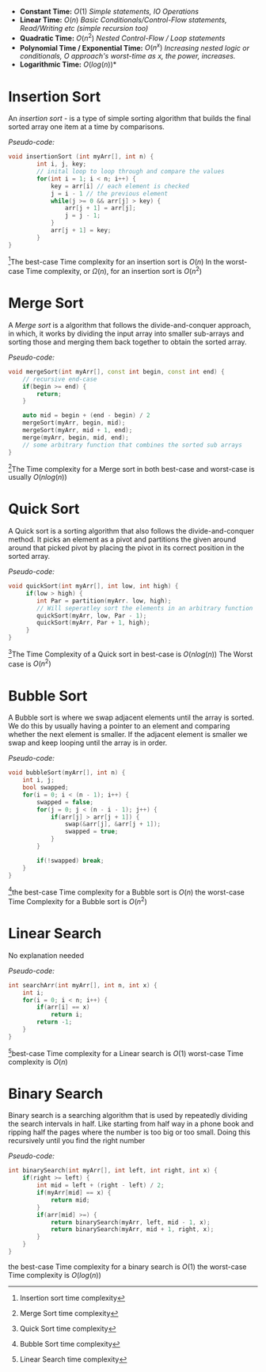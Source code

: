 - **Constant Time:** $O(1)$ *Simple statements, IO Operations*
- **Linear Time:** $O(n)$ *Basic Conditionals/Control-Flow statements, Read/Writing etc (simple recursion too)*
- **Quadratic Time:** $O(n^2)$ *Nested Control-Flow / Loop statements*
- **Polynomial Time / Exponential Time:** $O(n^x)$ *Increasing nested logic or conditionals, O approach's worst-time as x, the power, increases.*
- **Logarithmic Time:** $O(log(n))$*
# Insertion Sort
An *insertion sort* - is a type of simple sorting algorithm that builds the final sorted array one item
at a time by comparisons.

*Pseudo-code:*
```c++
void insertionSort (int myArr[], int n) {
		int i, j, key;
		// inital loop to loop through and compare the values
		for(int i = 1; i < n; i++) {
			key = arr[i] // each element is checked
			j = i - 1 // the previous element
			while(j >= 0 && arr[j] > key) {
				arr[j + 1] = arr[j];
				j = j - 1;
			}
			arr[j + 1] = key;
		}
}
```

[^1]The best-case Time complexity for an insertion sort is $O(n)$
In the worst-case Time complexity, or $Ω(n)$, for an insertion sort is $O(n^2)$

# Merge Sort
A *Merge sort* is a algorithm that follows the divide-and-conquer approach, in which, it works by dividing the input array into smaller sub-arrays and sorting those and merging them back together to obtain the sorted array.

*Pseudo-code:*
```c++
void mergeSort(int myArr[], const int begin, const int end) {
	// recursive end-case
	if(begin >= end) {
		return;
	}

	auto mid = begin + (end - begin) / 2
	mergeSort(myArr, begin, mid);
	mergeSort(myArr, mid + 1, end);
	merge(myArr, begin, mid, end); 
	// some arbitrary function that combines the sorted sub arrays
}
```

[^2]The Time complexity for a Merge sort in both best-case and worst-case is usually $O(nlog(n))$

# Quick Sort
A Quick sort is a sorting algorithm that also follows the divide-and-conquer method. It picks an element as a pivot and partitions the given around around that picked pivot by placing the pivot in its correct position in the sorted array.

*Pseudo-code:*
```c++
void quickSort(int myArr[], int low, int high) {
	 if(low > high) {
		int Par = partition(myArr. low, high);
		// Will seperatley sort the elements in an arbitrary function
		quickSort(myArr, low, Par - 1);
		quickSort(myArr, Par + 1, high);
	 }
}
```

[^3]The Time Complexity of a Quick sort in best-case is $O(nlog(n))$
The Worst case is $O(n^2)$

# Bubble Sort
A Bubble sort is where we swap adjacent elements until the array is sorted. We do this by usually having a pointer to an element and comparing whether the next element is smaller. If the adjacent element is smaller we swap and keep looping until the array is in order.

*Pseudo-code:*
```c++
void bubbleSort(myArr[], int n) {
	int i, j;
	bool swapped;
	for(i = 0; i < (n - 1); i++) {
		swapped = false;
		for(j = 0; j < (n - i - 1); j++) {
			if(arr[j] > arr[j + 1]) {
				swap(&arr[j], &arr[j + 1]);
				swapped = true;
			}
		}

		if(!swapped) break;
	}
}
```

[^4]the best-case Time complexity for a Bubble sort is $O(n)$
the worst-case Time Complexity for a Bubble sort is $O(n^2)$

# Linear Search

No explanation needed

*Pseudo-code:*
```c++
int searchArr(int myArr[], int n, int x) {
	int i;
	for(i = 0; i < n; i++) {
		if(arr[i] == x)
			return i;
		return -1;
	}
}
```

[^5]best-case Time complexity for a Linear search is $O(1)$
worst-case Time complexity is $O(n)$

# Binary Search
Binary search is a searching algorithm that is used by repeatedly dividing the search intervals in half. Like starting from half way in a phone book and ripping half the pages where the number is too big or too small. Doing this recursively until you find the right number

*Pseudo-code:*
```c++
int binarySearch(int myArr[], int left, int right, int x) {
	if(right >= left) {
		int mid = left + (right - left) / 2;
		if(myArr[mid] == x) {
			return mid;
		}
		if(arr[mid] >=) {
			return binarySearch(myArr, left, mid - 1, x);
			return binarySearch(myArr, mid + 1, right, x);
		}
	}
}
```

the best-case Time complexity for a binary search is $O(1)$
the worst-case Time complexity is $O(log(n))$

[^1]: Insertion sort time complexity

[^2]: Merge Sort time complexity

[^3]: Quick Sort time complexity

[^4]: Bubble Sort time complexity

[^5]: Linear Search time complexity
